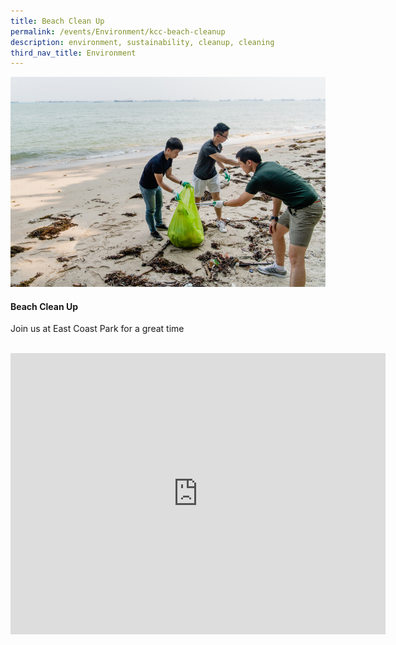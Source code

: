 ```yaml
---
title: Beach Clean Up
permalink: /events/Environment/kcc-beach-cleanup
description: environment, sustainability, cleanup, cleaning
third_nav_title: Environment
---
```

![](/images/Beach%20Cleanup%20Sample.jpg)

#### Beach Clean Up

Join us at East Coast Park for a great time
<br><br>


<iframe src="https://www.google.com/maps/embed?pb=!1m18!1m12!1m3!1d3988.754347976201!2d103.91050131457256!3d1.3232316990349122!2m3!1f0!2f0!3f0!3m2!1i1024!2i768!4f13.1!3m3!1m2!1s0x31da1800ed6d8be3%3A0x3fdfa9cc0723f19!2sKampong%20Kembangan%20Community%20Club!5e0!3m2!1sen!2ssg!4v1646726495585!5m2!1sen!2ssg" width="600" height="450" style="border:0;" allowfullscreen="" loading="lazy"></iframe>